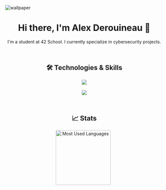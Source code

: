 ![wallpaper](https://media.licdn.com/dms/image/v2/D4E16AQEXDNAQUcGxFw/profile-displaybackgroundimage-shrink_350_1400/profile-displaybackgroundimage-shrink_350_1400/0/1707219094014?e=1733961600&v=beta&t=p_pjGJ9YDqn4DzjvI9mkNL9jcvRieAMFWxuakE7Tzes)

<h1 align="center">Hi there, I'm Alex Derouineau 👋</h1>
<p align="center">
I'm a student at 42 School. I currently specialize in cybersecurity projects.
</p>
  <br/>
<h2 align="center">🛠 Technologies & Skills</h2>
<p align="center">
  <a href="https://skillicons.dev">
    <img src="https://skillicons.dev/icons?i=c,cpp,python,docker" />
    <br/>
    <br/>
    <img src="https://skillicons.dev/icons?i=html,css,js,django" />
  </a>
</p>
  <br/>
<h2 align="center">📈 Stats</h2>
<p align="center">
    <img height=175 alt="Most Used Languages" src="https://github-readme-stats.vercel.app/api/top-langs/?username=aldeau42&theme=shadow_red&layout=compact" />&nbsp;&nbsp;
</p>


